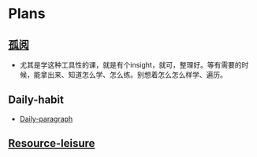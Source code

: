 # Plans


## [孤阅](./lonely-reader/A_brief_history/Summary.md) 
* 尤其是学这种工具性的课，就是有个insight，就可，整理好。等有需要的时候，能拿出来、知道怎么学、怎么练。别想着怎么怎么样学、遍历。

## Daily-habit
* [Daily-paragraph](./Daily-habit/daily-paragraph.md)

## [Resource-leisure](English_leisure.md)


